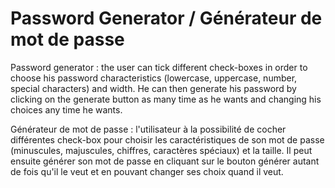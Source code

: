 # Password Generator / Générateur de mot de passe

Password generator : the user can tick different check-boxes in order to choose his password characteristics (lowercase, uppercase, number, special characters) and width. He can then generate his password by clicking on the generate button as many time as he wants and changing his choices any time he wants.

Générateur de mot de passe : l'utilisateur à la possibilité de cocher différentes check-box pour choisir les caractéristiques de son mot de passe (minuscules, majuscules, chiffres, caractères spéciaux) et la taille. Il peut ensuite générer son mot de passe en cliquant sur le bouton générer autant de fois qu'il le veut et en pouvant changer ses choix quand il veut.

